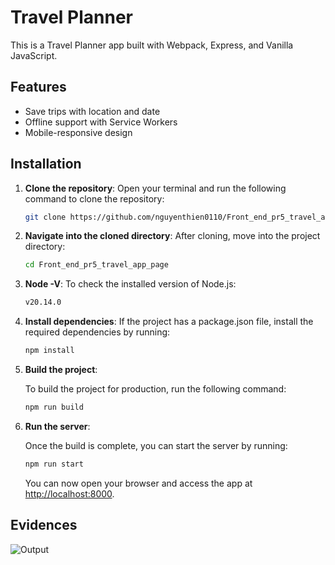 # Travel Planner
This is a Travel Planner app built with Webpack, Express, and Vanilla JavaScript.

## Features
- Save trips with location and date
- Offline support with Service Workers
- Mobile-responsive design

## Installation
1. **Clone the repository**:
   Open your terminal and run the following command to clone the repository:
   ```bash
   git clone https://github.com/nguyenthien0110/Front_end_pr5_travel_app_page.git

2. **Navigate into the cloned directory**:
    After cloning, move into the project directory:
    ```bash
    cd Front_end_pr5_travel_app_page

3. **Node -V**:
    To check the installed version of Node.js:
    ```bash
    v20.14.0   

4. **Install dependencies**:
    If the project has a package.json file, install the required dependencies by running:
    ```bash
   npm install

5. **Build the project**:
   
   To build the project for production, run the following command:

   ```bash
   npm run build
   ```

6. **Run the server**:

   Once the build is complete, you can start the server by running:

   ```bash
   npm run start
   ```

   You can now open your browser and access the app at [http://localhost:8000](http://localhost:8000).

## Evidences

![Output](https://github.com/nguyenthien0110/Front_end_pr5_travel_app_page/blob/main/img/evidenc_v2.png)